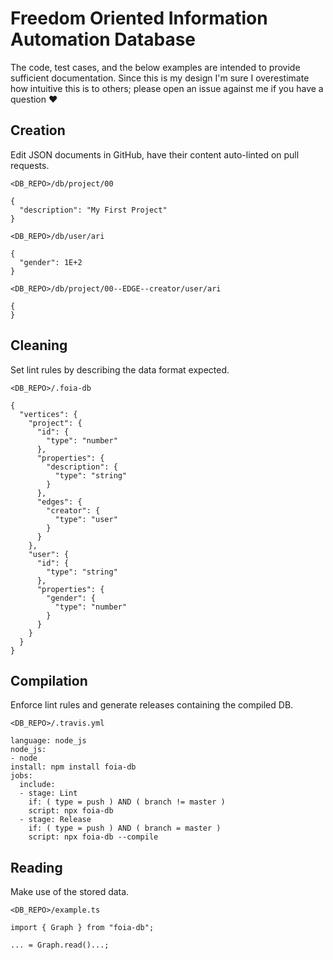 # Freedom Oriented Information Automation Database

The code, test cases, and the below examples are intended to provide sufficient documentation. Since this is my design I'm sure I overestimate how intuitive this is to others; please open an issue against me if you have a question :heart:

## Creation

Edit JSON documents in GitHub, have their content auto-linted on pull requests.

```
<DB_REPO>/db/project/00

{
  "description": "My First Project"
}
```

```
<DB_REPO>/db/user/ari

{
  "gender": 1E+2
}
```

```
<DB_REPO>/db/project/00--EDGE--creator/user/ari

{
}
```

## Cleaning

Set lint rules by describing the data format expected.

```
<DB_REPO>/.foia-db

{
  "vertices": {
    "project": {
      "id": {
        "type": "number"
      },
      "properties": {
        "description": {
          "type": "string"
        }
      },
      "edges": {
        "creator": {
          "type": "user"
        }
      }
    },
    "user": {
      "id": {
        "type": "string"
      },
      "properties": {
        "gender": {
          "type": "number"
        }
      }
    }
  }
}
```

## Compilation

Enforce lint rules and generate releases containing the compiled DB.

```
<DB_REPO>/.travis.yml

language: node_js
node_js:
- node
install: npm install foia-db
jobs:
  include:
  - stage: Lint
    if: ( type = push ) AND ( branch != master )
    script: npx foia-db
  - stage: Release
    if: ( type = push ) AND ( branch = master )
    script: npx foia-db --compile
```

## Reading

Make use of the stored data.

```
<DB_REPO>/example.ts

import { Graph } from "foia-db";

... = Graph.read()...;

```
